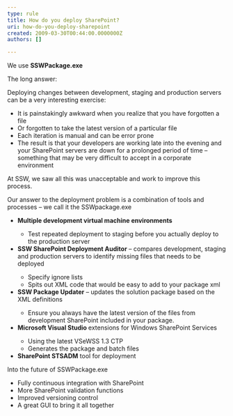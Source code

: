 ```yaml
---
type: rule
title: How do you deploy SharePoint?
uri: how-do-you-deploy-sharepoint
created: 2009-03-30T00:44:00.0000000Z
authors: []

---
```




<span class='intro'> <p>We use <strong>SSWPackage.exe</strong></p>
<p>The long answer&#58;</p>
<p>Deploying changes between development, staging and production servers can be a very interesting exercise&#58;</p>
<ul>
<li>It is painstakingly awkward when you realize that you have forgotten a file</li>
<li>Or forgotten to take the latest version of a particular file</li>
<li>Each iteration is manual and can be error prone</li>
<li>The result is that your developers are working late into the evening and your SharePoint servers are down for a prolonged period of time – something that may be very difficult to accept in a corporate environment</li></ul>
<p>At SSW, we saw all this was unacceptable and work to improve this process.<br></p> </span>

<p>Our answer to the deployment problem is&#160;a combination of tools and processes – we call it the SSWpackage.exe</p>
<ul>
<li><strong>Multiple development virtual machine environments<br></strong></li>
<ul>
<li>Test repeated deployment to staging before you actually deploy to the production server<br></li></ul>
<li><strong>SSW SharePoint Deployment Auditor</strong> – compares development, staging and production servers to identify missing files that needs to be deployed</li>
<ul>
<li>Specify ignore lists<br></li>
<li>Spits out XML code that would be easy to add to your package xml<br></li></ul>
<li><strong>SSW Package Updater</strong> – updates the solution package based on the XML definitions<br></li>
<ul>
<li>Ensure you always have the latest version of the files from development SharePoint included in your package.<br></li></ul>
<li><strong>Microsoft Visual Studio </strong>extensions for Windows SharePoint Services<br></li>
<ul>
<li>Using the latest VSeWSS 1.3 CTP<br></li>
<li>Generates the package and batch files<br></li></ul>
<li><strong>SharePoint STSADM</strong> tool for deployment</li></ul>
<p>Into the future of SSWPackage.exe</p>
<ul>
<li>Fully continuous integration with SharePoint<br></li>
<li>More SharePoint validation functions<br></li>
<li>Improved versioning control<br></li>
<li>A great GUI to bring it all together<br></li></ul>


